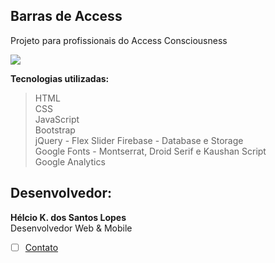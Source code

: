 ﻿## Barras de Access
Projeto para profissionais do Access Consciousness  

![](https://imgur.com/VPiasD8.jpeg)  

**Tecnologias utilizadas:**  
>HTML  
>CSS  
>JavaScript  
>Bootstrap  
>jQuery - Flex Slider
>Firebase - Database e Storage  
>Google Fonts - Montserrat, Droid Serif e Kaushan Script  
>Google Analytics  

## Desenvolvedor: 
**Hélcio K. dos Santos Lopes**  
Desenvolvedor Web & Mobile  
 - [ ] [Contato](https://helciosantos.github.io/link-me/)
